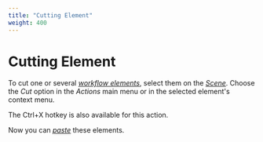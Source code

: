 ```yaml
---
title: "Cutting Element"
weight: 400
---
```



# Cutting Element

To cut one or several [_workflow elements_](../introduction/workflow-elements-and-connections), select them on the [_Scene_](../introduction/workflow-designer-window-components). Choose the _Cut_ option in the _Actions_ main menu or in the selected element's context menu.

The Ctrl+X hotkey is also available for this action.

Now you can _[paste](pasting-element)_ these elements.
